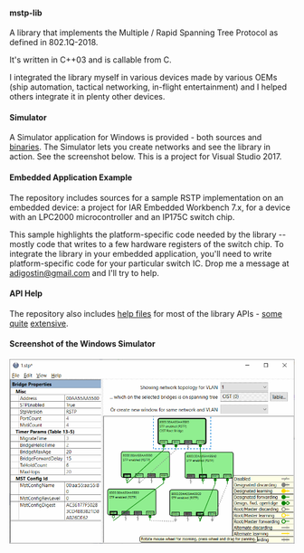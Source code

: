 #### mstp-lib
A library that implements the Multiple / Rapid Spanning Tree
Protocol as defined in 802.1Q-2018.

It's written in C++03 and is callable from C.

I integrated the library myself in various devices made by
various OEMs (ship automation, tactical networking, in-flight
entertainment) and I helped others integrate it in plenty other
devices.

#### Simulator
A Simulator application for Windows is provided - both
sources and [binaries](https://github.com/adigostin/mstp-lib/releases).
The Simulator lets you create networks and see the library
in action. See the screenshot below. This is a project for
Visual Studio 2017.

#### Embedded Application Example
The repository includes sources for a sample RSTP implementation
on an embedded device: a project for IAR Embedded Workbench 7.x,
for a device with an LPC2000 microcontroller and an IP175C
switch chip.

This sample highlights the platform-specific
code needed by the library -- mostly code that writes to
a few hardware registers of the switch chip. To integrate
the library in your embedded application, you'll need to
write platform-specific code for your particular switch IC.
Drop me a message at
[adigostin@gmail.com](mailto:adigostin@gmail.com)
and I'll try to help.

#### API Help
The repository also includes
[help files](https://github.com/adigostin/mstp-lib/tree/master/_help)
for most of the library APIs -
[some](http://htmlpreview.github.io/?https://github.com/adigostin/mstp-lib/blob/master/_help/STP_CreateBridge.html)
[quite](http://htmlpreview.github.io/?https://github.com/adigostin/mstp-lib/blob/master/_help/StpCallback_TransmitGetBuffer.html)
[extensive](http://htmlpreview.github.io/?https://github.com/adigostin/mstp-lib/blob/master/_help/STP_OnPortEnabled.html).

#### Screenshot of the Windows Simulator
![screenshot](./Screenshot-v2.2.png "Logo Title Text 1")
